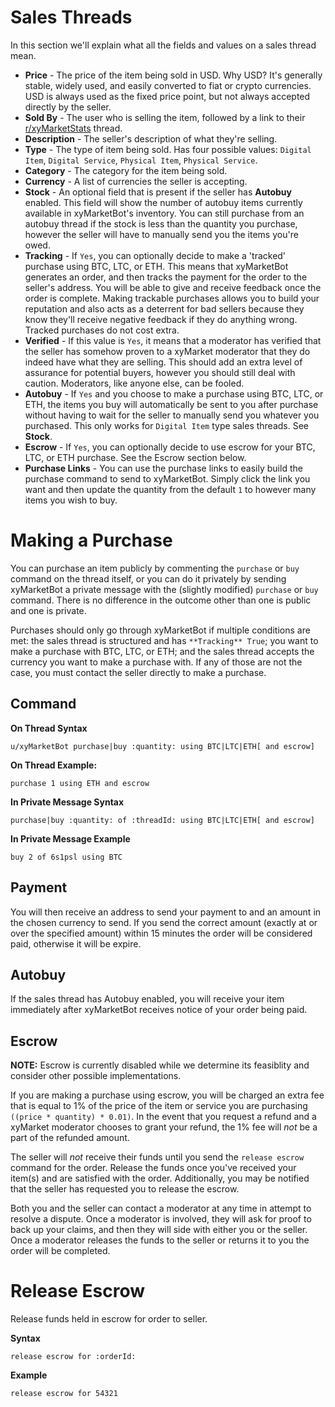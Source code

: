 # Sales Threads

In this section we'll explain what all the fields and values on a sales thread mean.

- **Price** - The price of the item being sold in USD. Why USD? It's generally stable, widely used, and easily converted to fiat or crypto currencies. USD is always used as the fixed price point, but not always accepted directly by the seller.
- **Sold By** - The user who is selling the item, followed by a link to their [r/xyMarketStats](https://www.reddit.com/r/xyMarketStats) thread.
- **Description** - The seller's description of what they're selling.
- **Type** - The type of item being sold. Has four possible values: `Digital Item`, `Digital Service`, `Physical Item`, `Physical Service`.
- **Category** - The category for the item being sold.
- **Currency** - A list of currencies the seller is accepting.
- **Stock** - An optional field that is present if the seller has **Autobuy** enabled. This field will show the number of autobuy items currently available in xyMarketBot's inventory. You can still purchase from an autobuy thread if the stock is less than the quantity you purchase, however the seller will have to manually send you the items you're owed.
- **Tracking** - If `Yes`, you can optionally decide to make a 'tracked' purchase using BTC, LTC, or ETH. This means that xyMarketBot generates an order, and then tracks the payment for the order to the seller's address. You will be able to give and receive feedback once the order is complete. Making trackable purchases allows you to build your reputation and also acts as a deterrent for bad sellers because they know they'll receive negative feedback if they do anything wrong. Tracked purchases do not cost extra.
- **Verified** - If this value is `Yes`, it means that a moderator has verified that the seller has somehow proven to a xyMarket moderator that they do indeed have what they are selling. This should add an extra level of assurance for potential buyers, however you should still deal with caution. Moderators, like anyone else, can be fooled.
- **Autobuy** - If `Yes` and you choose to make a purchase using BTC, LTC, or ETH, the items you buy will automatically be sent to you after purchase without having to wait for the seller to manually send you whatever you purchased. This only works for `Digital Item` type sales threads. See **Stock**.
- **Escrow** - If `Yes`, you can optionally decide to use escrow for your BTC, LTC, or ETH purchase. See the Escrow section below.
- **Purchase Links** - You can use the purchase links to easily build the purchase command to send to xyMarketBot. Simply click the link you want and then update the quantity from the default `1` to however many items you wish to buy.

# Making a Purchase

You can purchase an item publicly by commenting the `purchase` or `buy` command on the thread itself, or you can do it privately by sending xyMarketBot a private message with the (slightly modified) `purchase` or `buy` command. There is no difference in the outcome other than one is public and one is private.

Purchases should only go through xyMarketBot if multiple conditions are met: the sales thread is structured and has `**Tracking** True`; you want to make a purchase with BTC, LTC, or ETH; and the sales thread accepts the currency you want to make a purchase with. If any of those are not the case, you must contact the seller directly to make a purchase.

## Command

**On Thread Syntax**
```
u/xyMarketBot purchase|buy :quantity: using BTC|LTC|ETH[ and escrow]
```

**On Thread Example:**
```
purchase 1 using ETH and escrow
```

**In Private Message Syntax**
```
purchase|buy :quantity: of :threadId: using BTC|LTC|ETH[ and escrow]
```

**In Private Message Example**
```
buy 2 of 6s1psl using BTC
```

## Payment

You will then receive an address to send your payment to and an amount in the chosen currency to send. If you send the correct amount (exactly at or over the specified amount) within 15 minutes the order will be considered paid, otherwise it will be expire.

## Autobuy

If the sales thread has Autobuy enabled, you will receive your item immediately after xyMarketBot receives notice of your order being paid.

## Escrow

**NOTE:** Escrow is currently disabled while we determine its feasiblity and consider other possible implementations.

If you are making a purchase using escrow, you will be charged an extra fee that is equal to 1% of the price of the item or service you are purchasing `((price * quantity) * 0.01)`. In the event that you request a refund and a xyMarket moderator chooses to grant your refund, the 1% fee will *not* be a part of the refunded amount.

The seller will *not* receive their funds until you send the `release escrow` command for the order. Release the funds once you've received your item(s) and are satisfied with the order. Additionally, you may be notified that the seller has requested you to release the escrow.

Both you and the seller can contact a moderator at any time in attempt to resolve a dispute. Once a moderator is involved, they will ask for proof to back up your claims, and then they will side with either you or the seller. Once a moderator releases the funds to the seller or returns it to you the order will be completed.

# Release Escrow

Release funds held in escrow for order to seller.

**Syntax**
```
release escrow for :orderId:
```

**Example**

```
release escrow for 54321
```